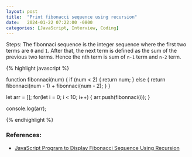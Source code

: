 ```yaml
---
layout: post
title:  "Print fibonacci sequence using recursion"
date:   2024-01-22 07:22:00 -0800
categories: [JavaScript, Interview, Coding]
---
```


Steps:
The fibonnaci sequence is the integer sequence where the first
two terms are `0` and `1`. After that, the next term is defined as 
the sum of the previous two terms.
Hence the nth term is sum of `n-1` term and `n-2` term.

{% highlight javascript %}

function fibonnaci(num) {
    if (num < 2) {
        return num;
    } else {
        return fibonnaci(num - 1) + fibonnaci(num - 2);
    }
}

let arr = [];
for(let i = 0; i < 10; i++) {
    arr.push(fibonnaci(i));
}

console.log(arr);

{% endhighlight %}


### References:
- [JavaScript Program to Display Fibonacci Sequence Using Recursion](https://www.programiz.com/javascript/examples/fibonacci-recursion)